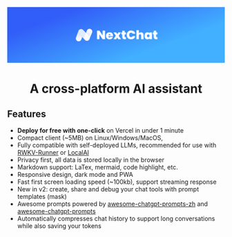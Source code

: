 <div align="center">

<picture>
  <source media="(prefers-color-scheme: dark)" srcset="./docs/images/head-cover-dark.png">
  <img alt="github-banner" src="./docs/images/head-cover.png">
</picture>

<h1 align="center">A cross-platform AI assistant</h1>
</div>

## Features

- **Deploy for free with one-click** on Vercel in under 1 minute
- Compact client (~5MB) on Linux/Windows/MacOS, 
- Fully compatible with self-deployed LLMs, recommended for use with [RWKV-Runner](https://github.com/josStorer/RWKV-Runner) or [LocalAI](https://github.com/go-skynet/LocalAI)
- Privacy first, all data is stored locally in the browser
- Markdown support: LaTex, mermaid, code highlight, etc.
- Responsive design, dark mode and PWA
- Fast first screen loading speed (~100kb), support streaming response
- New in v2: create, share and debug your chat tools with prompt templates (mask)
- Awesome prompts powered by [awesome-chatgpt-prompts-zh](https://github.com/PlexPt/awesome-chatgpt-prompts-zh) and [awesome-chatgpt-prompts](https://github.com/f/awesome-chatgpt-prompts)
- Automatically compresses chat history to support long conversations while also saving your tokens
